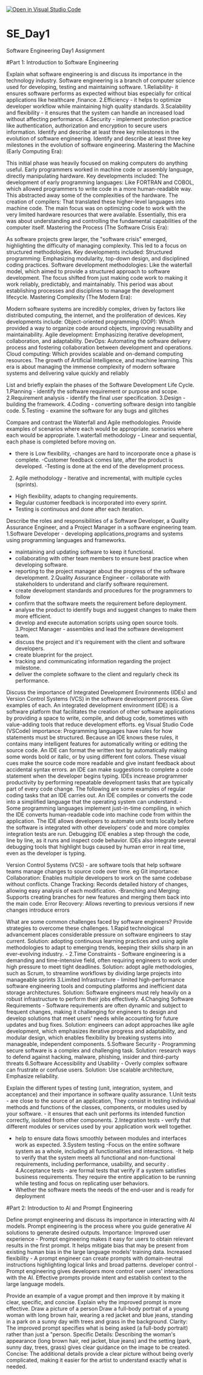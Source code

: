 [![Open in Visual Studio Code](https://classroom.github.com/assets/open-in-vscode-2e0aaae1b6195c2367325f4f02e2d04e9abb55f0b24a779b69b11b9e10269abc.svg)](https://classroom.github.com/online_ide?assignment_repo_id=18420307&assignment_repo_type=AssignmentRepo)
# SE_Day1
Software Engineering Day1 Assignment

#Part 1: Introduction to Software Engineering

Explain what software engineering is and discuss its importance in the technology industry.
Software engineering is a branch of computer science used for developing, testing and maintaining software.
1.Reliability- it ensures software performs as expected without bias especially for critical applications like healthcare ,finance. 
2.Efficiency - it helps to optimize developer workflow while maintaining high quality standards.
3.Scalability and flexibility - it ensures that the system can handle an increased load without affecting performance.
4.Security - implement protection practice like authentication, authorization and encryption to secure users information. Identify and describe at least three key milestones in the evolution of software engineering.
Identify and describe at least three key milestones in the evolution of software engineering.
Mastering the Machine (Early Computing Era):

This initial phase was heavily focused on making computers do anything useful. Early programmers worked in machine code or assembly language, directly manipulating hardware.
Key developments included:
The development of early programming languages: Like FORTRAN and COBOL, which allowed programmers to write code in a more human-readable way. This abstracted away some of the complexities of the hardware.
The creation of compilers: That translated these higher-level languages into machine code.
The main focus was on optimizing code to work with the very limited hardware resources that were available.
Essentially, this era was about understanding and controlling the fundamental capabilities of the computer itself.
Mastering the Process (The Software Crisis Era):

As software projects grew larger, the "software crisis" emerged, highlighting the difficulty of managing complexity. This led to a focus on structured methodologies.
Key developments included:
Structured programming: Emphasizing modularity, top-down design, and disciplined coding practices.
Software development methodologies: Like the waterfall model, which aimed to provide a structured approach to software development.
The focus shifted from just making code work to making it work reliably, predictably, and maintainably.
This period was about establishing processes and disciplines to manage the development lifecycle.
Mastering Complexity (The Modern Era):

Modern software systems are incredibly complex, driven by factors like distributed computing, the internet, and the proliferation of devices.
Key developments include:
Object-oriented programming (OOP): Which provided a way to organize code around objects, improving reusability and maintainability.
Agile development: Emphasizing iterative development, collaboration, and adaptability.
DevOps: Automating the software delivery process and fostering collaboration between development and operations.
Cloud computing: Which provides scalable and on-demand computing resources.
The growth of Artificial Intelligence, and machine learning.
This era is about managing the immense complexity of modern software systems and delivering value quickly and reliably


List and briefly explain the phases of the Software Development Life Cycle.
 1.Planning - identify the software requirement or purpose and scope.
 2.Requirement analysis - identify the final user specification. 
 3.Design - building the framework. 
 4.Coding - converting software design into tangible code.
 5.Testing - examine the software for any bugs and glitches

Compare and contrast the Waterfall and Agile methodologies. Provide examples of scenarios where each would be appropriate.
   scenarios where each would be appropriate.
1.waterfall methodology - Linear and sequential, each phase is completed before moving on. 
- there is Low flexibility,
-changes are hard to incorporate once a phase is complete.
-Customer feedback comes late, after the product is developed.
 -Testing is done at the end of the development process.


2. Agile methodology - Iterative and incremental, with multiple cycles (sprints). 
- High flexibility, adapts to changing requirements. 
- Regular customer feedback is incorporated into every sprint. 
- Testing is continuous and done after each iteration.


Describe the roles and responsibilities of a Software Developer, a Quality Assurance Engineer, and a Project Manager in a software engineering team.
1.Software Developer - developing applications,programs and systems using programming languages and frameworks.
 - maintaining and updating software to keep it functional. 
- collaborating with other team members to ensure best practice when developing software.
 - reporting to the project manager about the progress of the software development.
2.Quality Assurance Engineer - collaborate with stakeholders to understand and clarify software requirement.
 - create development standards and procedures for the programmers to follow
 - confirm that the software meets the requirement before deployment. 
- analyse the product to identify bugs and suggest changes to make them more efficient. 
- develop and execute automation scripts using open source tools.
3.Project Manager - assembles and lead the software development team.
 - discuss the project and it's requirement with the client and software developers.
 - create blueprint for the project.
 - tracking and communicating information regarding the project milestone.
 - deliver the complete software to the client and regularly check its performance.


Discuss the importance of Integrated Development Environments (IDEs) and Version Control Systems (VCS) in the software development process. Give examples of each.
An integrated development environment (IDE) is a software platform that facilitates the creation of other software applications by providing a space to write, compile, and debug code, sometimes with value-adding tools that reduce development efforts. eg Visual Studio Code (VSCode)
importance:
Programming languages have rules for how statements must be structured. Because an IDE knows these rules, it contains many intelligent features for automatically writing or editing the source code.
An IDE can format the written text by automatically making some words bold or italic, or by using different font colors. These visual cues make the source code more readable and give instant feedback about accidental syntax errors.
an IDE can make suggestions to complete a code statement when the developer begins typing.
IDEs increase programmer productivity by performing repeatable development tasks that are typically part of every code change. The following are some examples of regular coding tasks that an IDE carries out.
An IDE compiles or converts the code into a simplified language that the operating system can understand. - Some programming languages implement just-in-time compiling, in which the IDE converts human-readable code into machine code from within the application.
The IDE allows developers to automate unit tests locally before the software is integrated with other developers' code and more complex integration tests are run.
Debugging IDE enables a step through the code, line by line, as it runs and inspect code behavior. IDEs also integrate several debugging tools that highlight bugs caused by human error in real time, even as the developer is typing.

Version Control Systems (VCS) - are software tools that help software teams manage changes to source code over time. eg Git
importance:
Collaboration: Enables multiple developers to work on the same codebase without conflicts.
Change Tracking: Records detailed history of changes, allowing easy analysis of each modification. 
-Branching and Merging: Supports creating branches for new features and merging them back into the main code.
Error Recovery: Allows reverting to previous versions if new changes introduce errors


What are some common challenges faced by software engineers? Provide strategies to overcome these challenges.
1.Rapid technological advancement places considerable pressure on software engineers to stay current.
 Solution: adopting continuous learning practices and using agile methodologies to adapt to emerging trends, keeping their skills sharp in an ever-evolving industry. -
2.Time Constraints - Software engineering is a demanding and time-intensive field, often requiring engineers to work under high pressure to meet tight deadlines.
 Solution: adopt agile methodologies, such as Scrum, to streamline workflows by dividing large projects into manageable sprints 
3.Limited Infrastructure - limited high-performance software engineering tools and computing platforms and inefficient data storage architectures. 
 Solution: Software engineers must rely heavily on a robust infrastructure to perform their jobs effectively.
4.Changing Software Requirements - Software requirements are often dynamic and subject to frequent changes, making it challenging for engineers to design and develop solutions that meet 
 users' needs while accounting for future updates and bug fixes. 
 Solution: engineers can adopt approaches like agile development, which emphasizes iterative progress and adaptability, and modular design, which enables flexibility by breaking systems 
 into manageable, independent components.
5.Software Security - Programming secure software is a complex and challenging task. 
 Solution: research ways to defend against hacking, malware, phishing, insider and third-party threats
6.Software Accessibility and Usability - Overly complex software can frustrate or confuse users. 
 Solution: Use scalable architecture, Emphasize reliability.


Explain the different types of testing (unit, integration, system, and acceptance) and their importance in software quality assurance.
1.Unit tests - are close to the source of an application, They consist in testing individual methods and functions of the classes, components, or modules used by your software. - it ensures that each unit performs its intended function correctly, isolated from other components.
2.Integration tests - verify that different modules or services used by your application work well together.
 - help to ensure data flows smoothly between modules and interfaces work as expected.
3.System testing -Focus on the entire software system as a whole, including all functionalities and interactions.
 -It help to verify that the system meets all functional and non-functional requirements, including performance, usability, and security .
4.Acceptance tests - are formal tests that verify if a system satisfies business requirements. They require the entire application to be running while testing and focus on replicating user behaviors. 
- Whether the software meets the needs of the end-user and is ready for deployment


#Part 2: Introduction to AI and Prompt Engineering


Define prompt engineering and discuss its importance in interacting with AI models.
 Prompt engineering  is the process where you guide generative AI solutions to generate desired outputs.
 Importance:
Improved user experience - Prompt engineering makes it easy for users to obtain relevant results in the first prompt. It helps mitigate bias that may be present from existing human bias in the large language models’ training data.
Increased flexibility - A prompt engineer can create prompts with domain-neutral instructions highlighting logical links and broad patterns.
developer control - Prompt engineering gives developers more control over users' interactions with the AI. Effective prompts provide intent and establish context to the large language models. 

Provide an example of a vague prompt and then improve it by making it clear, specific, and concise. Explain why the improved prompt is more effective.
Draw a picture of a person
Draw a full-body portrait of a young woman with long brown hair, wearing a red jacket and blue jeans, standing in a park on a sunny day with trees and grass in the background.
Clarity: The improved prompt specifies what is being asked (a full-body portrait) rather than just a "person.
Specific Details: Describing the woman's appearance (long brown hair, red jacket, blue jeans) and the setting (park, sunny day, trees, grass) gives clear guidance on the image to be created.
Concise: The additional details provide a clear picture without being overly complicated, making it easier for the artist to understand exactly what is needed.
